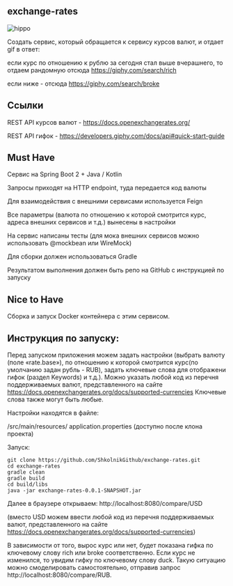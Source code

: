 ## exchange-rates
![hippo](https://media.giphy.com/media/LdOyjZ7io5Msw/giphy.gif)

Создать сервис, который обращается к сервису курсов валют, и отдает gif в ответ:

если курс по отношению к рублю за сегодня стал выше вчерашнего, то отдаем рандомную отсюда https://giphy.com/search/rich

если ниже - отсюда https://giphy.com/search/broke
## Ссылки
REST API курсов валют - https://docs.openexchangerates.org/

REST API гифок - https://developers.giphy.com/docs/api#quick-start-guide
## Must Have
Сервис на Spring Boot 2 + Java / Kotlin

Запросы приходят на HTTP endpoint, туда передается код валюты

Для взаимодействия с внешними сервисами используется Feign

Все параметры (валюта по отношению к которой смотрится курс, адреса внешних сервисов и т.д.) вынесены в настройки

На сервис написаны тесты (для мока внешних сервисов можно использовать @mockbean или WireMock)

Для сборки должен использоваться Gradle

Результатом выполнения должен быть репо на GitHub с инструкцией по запуску
## Nice to Have
Сборка и запуск Docker контейнера с этим сервисом.

## Инструкция по запуску:

Перед запуском приложения можем задать настройки (выбрать валюту (поле «rate.base»), по отношению к которой смотрится курс(по умолчанию задан рубль - RUB), задать ключевые слова для отображени гифок (раздел Keywords) и т.д.).
Можно указать любой код из перечня поддерживаемых валют, представленного на сайте https://docs.openexchangerates.org/docs/supported-currencies
Ключевые слова также могут быть любые.

Настройки находятся в файле:

/src/main/resources/ application.properties (доступно после клона проекта)

Запуск:
```
git clone https://github.com/ShkolnikGithub/exchange-rates.git
cd exchange-rates
gradle clean
gradle build
cd build/libs
java -jar exchange-rates-0.0.1-SNAPSHOT.jar
```

Далее в браузере открываем: 
http://localhost:8080/compare/USD

(вместо USD можем ввести любой код из перечня поддерживаемых валют, представленного на сайте https://docs.openexchangerates.org/docs/supported-currencies)

В зависимости от того, вырос курс или нет, будет показана гифка по ключевому слову rich или broke соответственно.
Если курс не изменился, то увидим гифку по ключевому слову duck. Такую ситуацию можно смоделировать самостоятельно, отправив запрос http://localhost:8080/compare/RUB.
